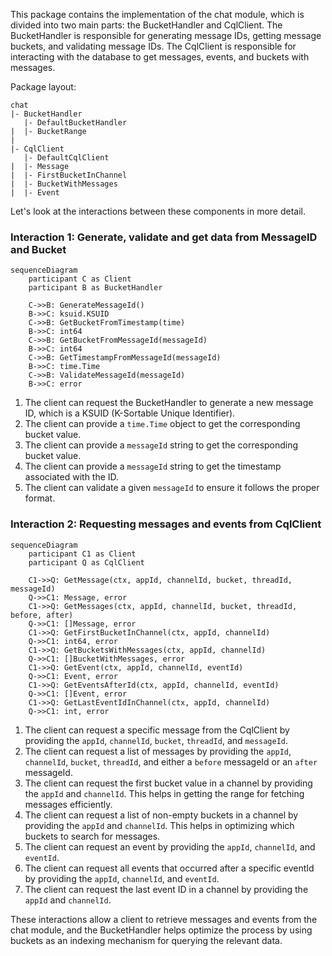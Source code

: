 This package contains the implementation of the chat module, which is divided into two main parts: the BucketHandler and CqlClient. The BucketHandler is responsible for generating message IDs, getting message buckets, and validating message IDs. The CqlClient is responsible for interacting with the database to get messages, events, and buckets with messages.

Package layout:

```
chat
|- BucketHandler
   |- DefaultBucketHandler
|  |- BucketRange
|
|- CqlClient
   |- DefaultCqlClient
|  |- Message
|  |- FirstBucketInChannel
|  |- BucketWithMessages
|  |- Event
```

Let's look at the interactions between these components in more detail.

### Interaction 1: Generate, validate and get data from MessageID and Bucket

```mermaid
sequenceDiagram
    participant C as Client
    participant B as BucketHandler

    C->>B: GenerateMessageId()
    B->>C: ksuid.KSUID
    C->>B: GetBucketFromTimestamp(time)
    B->>C: int64
    C->>B: GetBucketFromMessageId(messageId)
    B->>C: int64
    C->>B: GetTimestampFromMessageId(messageId)
    B->>C: time.Time
    C->>B: ValidateMessageId(messageId)
    B->>C: error
```

1. The client can request the BucketHandler to generate a new message ID, which is a KSUID (K-Sortable Unique Identifier).
2. The client can provide a `time.Time` object to get the corresponding bucket value.
3. The client can provide a `messageId` string to get the corresponding bucket value.
4. The client can provide a `messageId` string to get the timestamp associated with the ID.
5. The client can validate a given `messageId` to ensure it follows the proper format.

### Interaction 2: Requesting messages and events from CqlClient

```mermaid
sequenceDiagram
    participant C1 as Client
    participant Q as CqlClient

    C1->>Q: GetMessage(ctx, appId, channelId, bucket, threadId, messageId)
    Q->>C1: Message, error
    C1->>Q: GetMessages(ctx, appId, channelId, bucket, threadId, before, after)
    Q->>C1: []Message, error
    C1->>Q: GetFirstBucketInChannel(ctx, appId, channelId)
    Q->>C1: int64, error
    C1->>Q: GetBucketsWithMessages(ctx, appId, channelId)
    Q->>C1: []BucketWithMessages, error
    C1->>Q: GetEvent(ctx, appId, channelId, eventId)
    Q->>C1: Event, error
    C1->>Q: GetEventsAfterId(ctx, appId, channelId, eventId)
    Q->>C1: []Event, error
    C1->>Q: GetLastEventIdInChannel(ctx, appId, channelId)
    Q->>C1: int, error
```

1. The client can request a specific message from the CqlClient by providing the `appId`, `channelId`, `bucket`, `threadId`, and `messageId`.
2. The client can request a list of messages by providing the `appId`, `channelId`, `bucket`, `threadId`, and either a `before` messageId or an `after` messageId.
3. The client can request the first bucket value in a channel by providing the `appId` and `channelId`. This helps in getting the range for fetching messages efficiently.
4. The client can request a list of non-empty buckets in a channel by providing the `appId` and `channelId`. This helps in optimizing which buckets to search for messages.
5. The client can request an event by providing the `appId`, `channelId`, and `eventId`.
6. The client can request all events that occurred after a specific eventId by providing the `appId`, `channelId`, and `eventId`.
7. The client can request the last event ID in a channel by providing the `appId` and `channelId`.

These interactions allow a client to retrieve messages and events from the chat module, and the BucketHandler helps optimize the process by using buckets as an indexing mechanism for querying the relevant data.
